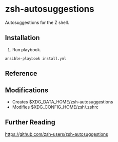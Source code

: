 # zsh-autosuggestions

Autosuggestions for the Z shell.

## Installation

1. Run playbook.

```
ansible-playbook install.yml
````

## Reference

## Modifications

* Creates $XDG_DATA_HOME/zsh-autosuggestions
* Modifies $XDG_CONFIG_HOME/zsh/.zshrc

## Further Reading

https://github.com/zsh-users/zsh-autosuggestions
